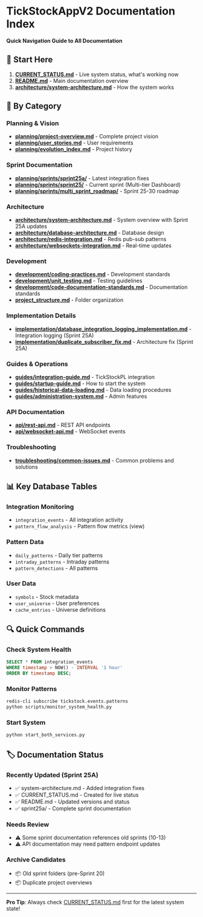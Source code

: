 # TickStockAppV2 Documentation Index

**Quick Navigation Guide to All Documentation**

## 🚀 Start Here

1. **[CURRENT_STATUS.md](CURRENT_STATUS.md)** - Live system status, what's working now
2. **[README.md](README.md)** - Main documentation overview
3. **[architecture/system-architecture.md](architecture/system-architecture.md)** - How the system works

## 📁 By Category

### Planning & Vision
- **[planning/project-overview.md](planning/project-overview.md)** - Complete project vision
- **[planning/user_stories.md](planning/user_stories.md)** - User requirements
- **[planning/evolution_index.md](planning/evolution_index.md)** - Project history

### Sprint Documentation
- **[planning/sprints/sprint25a/](planning/sprints/sprint25a/)** - Latest integration fixes
- **[planning/sprints/sprint25/](planning/sprints/sprint25/)** - Current sprint (Multi-tier Dashboard)
- **[planning/sprints/multi_sprint_roadmap/](planning/sprints/multi_sprint_roadmap/)** - Sprint 25-30 roadmap

### Architecture
- **[architecture/system-architecture.md](architecture/system-architecture.md)** - System overview with Sprint 25A updates
- **[architecture/database-architecture.md](architecture/database-architecture.md)** - Database design
- **[architecture/redis-integration.md](architecture/redis-integration.md)** - Redis pub-sub patterns
- **[architecture/websockets-integration.md](architecture/websockets-integration.md)** - Real-time updates

### Development
- **[development/coding-practices.md](development/coding-practices.md)** - Development standards
- **[development/unit_testing.md](development/unit_testing.md)** - Testing guidelines
- **[development/code-documentation-standards.md](development/code-documentation-standards.md)** - Documentation standards
- **[project_structure.md](project_structure.md)** - Folder organization

### Implementation Details
- **[implementation/database_integration_logging_implementation.md](implementation/database_integration_logging_implementation.md)** - Integration logging (Sprint 25A)
- **[implementation/duplicate_subscriber_fix.md](implementation/duplicate_subscriber_fix.md)** - Architecture fix (Sprint 25A)

### Guides & Operations
- **[guides/integration-guide.md](guides/integration-guide.md)** - TickStockPL integration
- **[guides/startup-guide.md](guides/startup-guide.md)** - How to start the system
- **[guides/historical-data-loading.md](guides/historical-data-loading.md)** - Data loading procedures
- **[guides/administration-system.md](guides/administration-system.md)** - Admin features

### API Documentation
- **[api/rest-api.md](api/rest-api.md)** - REST API endpoints
- **[api/websocket-api.md](api/websocket-api.md)** - WebSocket events

### Troubleshooting
- **[troubleshooting/common-issues.md](troubleshooting/common-issues.md)** - Common problems and solutions

## 📊 Key Database Tables

### Integration Monitoring
- `integration_events` - All integration activity
- `pattern_flow_analysis` - Pattern flow metrics (view)

### Pattern Data
- `daily_patterns` - Daily tier patterns
- `intraday_patterns` - Intraday patterns
- `pattern_detections` - All patterns

### User Data
- `symbols` - Stock metadata
- `user_universe` - User preferences
- `cache_entries` - Universe definitions

## 🔍 Quick Commands

### Check System Health
```sql
SELECT * FROM integration_events
WHERE timestamp > NOW() - INTERVAL '1 hour'
ORDER BY timestamp DESC;
```

### Monitor Patterns
```bash
redis-cli subscribe tickstock.events.patterns
python scripts/monitor_system_health.py
```

### Start System
```bash
python start_both_services.py
```

## 🏷️ Documentation Status

### Recently Updated (Sprint 25A)
- ✅ system-architecture.md - Added integration fixes
- ✅ CURRENT_STATUS.md - Created for live status
- ✅ README.md - Updated versions and status
- ✅ sprint25a/ - Complete sprint documentation

### Needs Review
- ⚠️ Some sprint documentation references old sprints (10-13)
- ⚠️ API documentation may need pattern endpoint updates

### Archive Candidates
- 📦 Old sprint folders (pre-Sprint 20)
- 📦 Duplicate project overviews

---

**Pro Tip**: Always check [CURRENT_STATUS.md](CURRENT_STATUS.md) first for the latest system state!